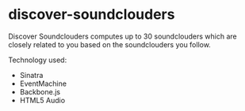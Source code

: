 discover-soundclouders
======================

Discover Soundclouders computes up to 30 soundclouders which are closely
related to you based on the soundclouders you follow.

Technology used:

* Sinatra
* EventMachine
* Backbone.js
* HTML5 Audio
